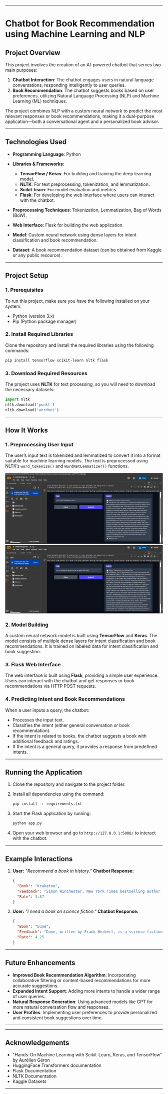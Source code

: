 
---

# Chatbot for Book Recommendation using Machine Learning and NLP

## Project Overview

This project involves the creation of an AI-powered chatbot that serves two main purposes:

1. **Chatbot Interaction**: The chatbot engages users in natural language conversations, responding intelligently to user queries.
2. **Book Recommendation**: The chatbot suggests books based on user preferences, utilizing Natural Language Processing (NLP) and Machine Learning (ML) techniques.

The project combines NLP with a custom neural network to predict the most relevant responses or book recommendations, making it a dual-purpose application—both a conversational agent and a personalized book advisor.

---

## Technologies Used

* **Programming Language**: Python
* **Libraries & Frameworks**:

  * **TensorFlow / Keras**: For building and training the deep learning model.
  * **NLTK**: For text preprocessing, tokenization, and lemmatization.
  * **Scikit-learn**: For model evaluation and metrics.
  * **Flask**: For developing the web interface where users can interact with the chatbot.
* **Preprocessing Techniques**: Tokenization, Lemmatization, Bag of Words (BoW).
* **Web Interface**: Flask for building the web application.
* **Model**: Custom neural network using dense layers for intent classification and book recommendation.
* **Dataset**: A book recommendation dataset (can be obtained from Kaggle or any public resource).

---

## Project Setup

### 1. Prerequisites

To run this project, make sure you have the following installed on your system:

* Python (version 3.x)
* Pip (Python package manager)

### 2. Install Required Libraries

Clone the repository and install the required libraries using the following commands:

```bash
pip install tensorflow scikit-learn nltk flask
```

### 3. Download Required Resources

The project uses **NLTK** for text processing, so you will need to download the necessary datasets:

```python
import nltk
nltk.download('punkt')
nltk.download('wordnet')
```

---

## How It Works

### 1. **Preprocessing User Input**

The user’s input text is tokenized and lemmatized to convert it into a format suitable for machine learning models. The text is preprocessed using NLTK’s `word_tokenize()` and `WordNetLemmatizer()` functions.

![alt text](<Screenshot 2025-05-10 012113.png>)
![alt text](<Screenshot 2025-05-10 012143.png>)

### 2. **Model Building**

A custom neural network model is built using **TensorFlow** and **Keras**. The model consists of multiple dense layers for intent classification and book recommendations. It is trained on labeled data for intent classification and book suggestion.

### 3. **Flask Web Interface**

The web interface is built using **Flask**, providing a simple user experience. Users can interact with the chatbot and get responses or book recommendations via HTTP POST requests.

### 4. **Predicting Intent and Book Recommendations**

When a user inputs a query, the chatbot:

* Processes the input text.
* Classifies the intent (either general conversation or book recommendation).
* If the intent is related to books, the chatbot suggests a book with additional feedback and ratings.
* If the intent is a general query, it provides a response from predefined intents.

---

## Running the Application

1. Clone the repository and navigate to the project folder.

2. Install all dependencies using the command:

   ```bash
   pip install -r requirements.txt
   ```

3. Start the Flask application by running:

   ```bash
   python app.py
   ```

4. Open your web browser and go to `http://127.0.0.1:5000/` to interact with the chatbot.

---

## Example Interactions

1. **User:** *"Recommend a book in history."*
   **Chatbot Response:**

   ```json
   {
     "Book": "Krakatoa",
     "Feedback": "Simon Winchester, New York Times bestselling author of The Professor and the Madman, examines the legendary annihilation in 1883 of the volcano-island of Krakatoa, which was followed by an immense tsunami that killed nearly forty thousand people. The effects of the immense waves were felt as far away as France. Barometers in Bogotá and Washington, D.C., went haywire. Bodies were washed up in Zanzibar. The sound of the island's destruction was heard in Australia and India and on islands thousands of miles away. Most significant of all -- in view of today's new political climate -- the eruption helped to trigger in Java a wave of murderous anti-Western militancy among fundamentalist Muslims, one of the first outbreaks of Islamic-inspired killings anywhere. Krakatoa gives us an entirely new perspective on this fascinating and iconic event. This P.S. edition features an extra 16 pages of insights into the book, including author interviews, recommended reading, and more.",
     "Rate": 3.87
   }
   ```

2. **User:** *"I need a book on science fiction."*
   **Chatbot Response:**

   ```json
   {
     "Book": "Dune",
     "Feedback": "Dune, written by Frank Herbert, is a science fiction masterpiece. Set in a future where humanity has colonized the galaxy, it tells the story of Paul Atreides, a young nobleman whose family is given control of the desert planet Arrakis. The planet is the only known source of the spice melange, the most valuable substance in the universe. Dune combines adventure, politics, religion, and ecology in a gripping tale that explores power and destiny.",
     "Rate": 4.25
   }
   ```

---

## Future Enhancements

* **Improved Book Recommendation Algorithm**: Incorporating collaborative filtering or content-based recommendations for more accurate suggestions.
* **Expanded Intent Support**: Adding more intents to handle a wider range of user queries.
* **Natural Response Generation**: Using advanced models like GPT for more natural conversation flow and responses.
* **User Profiles**: Implementing user preferences to provide personalized and consistent book suggestions over time.

---



---

## Acknowledgements

* "Hands-On Machine Learning with Scikit-Learn, Keras, and TensorFlow" by Aurélien Géron
* HuggingFace Transformers documentation
* Flask Documentation
* NLTK Documentation
* Kaggle Datasets

---


